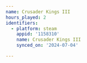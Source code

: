```yaml
---
name: Crusader Kings III
hours_played: 2
identifiers:
  - platform: steam
    appid: '1158310'
    name: Crusader Kings III
    synced_on: '2024-07-04'

---
```

